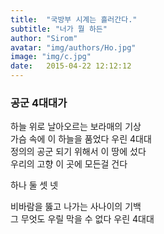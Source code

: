 ```yaml
---
title:  "국방부 시계는 흘러간다."
subtitle: "너가 뭘 하든"
author: "Sirom"
avatar: "img/authors/Ho.jpg"
image: "img/c.jpg"
date:   2015-04-22 12:12:12
---
```


### 공군 4대대가
하늘 위로 날아오르는 보라매의 기상   
가슴 속에 이 하늘을 품었다 우린 4대대   
정의의 공군 되기 위해서 이 땅에 섰다   
우리의 고향 이 곳에 모든걸 건다   
   
하나 둘 셋 넷   
   
비바람을 뚫고 나가는 사나이의 기백   
그 무엇도 우릴 막을 수 없다 우린 4대대

